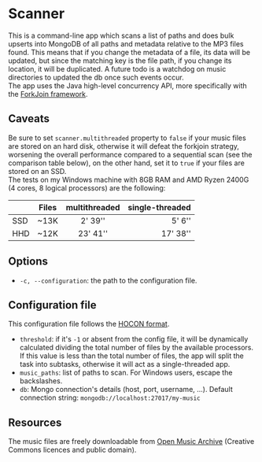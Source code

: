 # Scanner

This is a command-line app which scans a list of paths and does bulk upserts into MongoDB of all paths and metadata relative to the MP3 files found. This means that if you change the metadata of a file, its data will be updated, but since the matching key is the file path, if you change its location, it will be duplicated. A future todo is a watchdog on music directories to updated the db once such events occur.  
The app uses the Java high-level concurrency API, more specifically with the [ForkJoin framework](https://docs.oracle.com/javase/tutorial/essential/concurrency/forkjoin.html).
  
## Caveats

Be sure to set `scanner.multithreaded` property to `false` if your music files are stored on an hard disk, otherwise it will defeat the forkjoin strategy, worsening the overall performance compared to a sequential scan (see the comparison table below), on the other hand, set it to `true` if your files are stored on an SSD.  
The tests on my Windows machine with 8GB RAM and AMD Ryzen 2400G (4 cores, 8 logical processors) are the following:

|  |Files   |      multithreaded      |  single-threaded |
|--|--------|:-------------:|------:|
| SSD | ~13K |  2' 39'' | 5' 6'' |
| HHD | ~12K |    23' 41''  | 17' 38''  |

## Options

* `-c, --configuration`: the path to the configuration file.

## Configuration file

This configuration file follows the [HOCON format](https://github.com/lightbend/config/blob/master/HOCON.md).

* `threshold`: if it's `-1` or absent from the config file, it will be dynamically calculated dividing the total number of files by the available
processors. If this value is less than the total number of files, the app will split the task into subtasks, otherwise it will act as a single-threaded app.
* `music_paths`: list of paths to scan. For Windows users, escape the backslashes.
* `db`: Mongo connection's details (host, port, username, ...). Default connection string: `mongodb://localhost:27017/my-music`

## Resources

The music files are freely downloadable from [Open Music Archive](http://www.openmusicarchive.org/) (Creative Commons
licences and public domain).
